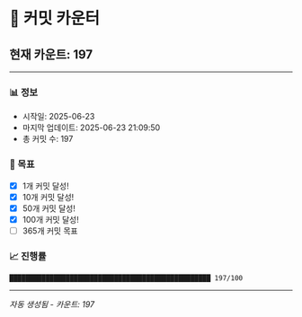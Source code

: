 # 🔢 커밋 카운터

## 현재 카운트: 197

---

### 📊 정보
- 시작일: 2025-06-23
- 마지막 업데이트: 2025-06-23 21:09:50
- 총 커밋 수: 197

### 🎯 목표
- [x] 1개 커밋 달성!
- [x] 10개 커밋 달성!
- [x] 50개 커밋 달성!
- [x] 100개 커밋 달성!
- [ ] 365개 커밋 목표

### 📈 진행률
```
██████████████████████████████████████████████████ 197/100
```

---
*자동 생성됨 - 카운트: 197*

